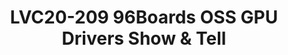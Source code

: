 ---
categories:
- lvc20
description: 96Boards keeps OSS first and we love OSS GPU Drivers. This will be a
  show and tell session about all the 96Boards development boards that are capable
  and run OSS GPU drivers.<br>The session will introduce the GNU/Linux Graphics stack
  and the concept of Reverse Engineered GPU Drivers. Followed by a lots of Demos or
  pre-recorded videos of devices running benchmarks.
image: /assets/images/featured-images/lvc20/LVC20-209.png
session_id: LVC20-209
session_room: '[Track 1] IoT/Edge/Embedded'
session_slot:
  end_time: 2020-09-23 10:55
  start_time: 2020-09-23 10:30
session_speakers:
- speaker_bio: Open source software and hardware enthusiast. Currently working at
    96Boards, Linaro as a full-time Maker.
  speaker_company: Linaro
  speaker_image: http://avatars.sched.co/2/b9/7234964/avatar.jpg.320x320px.jpg?0b4
  speaker_name: Sahaj Sarup
  speaker_position: Application Engineer
  speaker_role: attendee, speaker
session_track: 96Boards
tag: session
tags: 96Boards
title: LVC20-209 96Boards OSS GPU Drivers Show & Tell
---